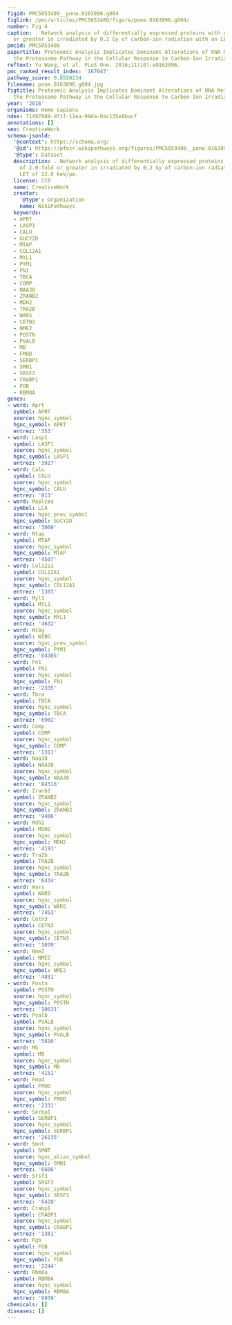 ```yaml
---
figid: PMC5053480__pone.0163896.g004
figlink: /pmc/articles/PMC5053480/figure/pone.0163896.g004/
number: Fig 4
caption: . Network analysis of differentially expressed proteins with changes of 2.0-fold
  or greater in irradiated by 0.2 Gy of carbon-ion radiation with an LET of 12.6 keV/μm.
pmcid: PMC5053480
papertitle: Proteomic Analysis Implicates Dominant Alterations of RNA Metabolism and
  the Proteasome Pathway in the Cellular Response to Carbon-Ion Irradiation.
reftext: Yu Wang, et al. PLoS One. 2016;11(10):e0163896.
pmc_ranked_result_index: '167647'
pathway_score: 0.8550234
filename: pone.0163896.g004.jpg
figtitle: Proteomic Analysis Implicates Dominant Alterations of RNA Metabolism and
  the Proteasome Pathway in the Cellular Response to Carbon-Ion Irradiation
year: '2016'
organisms: Homo sapiens
ndex: 71497089-df1f-11ea-99da-0ac135e8bacf
annotations: []
seo: CreativeWork
schema-jsonld:
  '@context': https://schema.org/
  '@id': https://pfocr.wikipathways.org/figures/PMC5053480__pone.0163896.g004.html
  '@type': Dataset
  description: . Network analysis of differentially expressed proteins with changes
    of 2.0-fold or greater in irradiated by 0.2 Gy of carbon-ion radiation with an
    LET of 12.6 keV/μm.
  license: CC0
  name: CreativeWork
  creator:
    '@type': Organization
    name: WikiPathways
  keywords:
  - APRT
  - LASP1
  - CALU
  - GUCY2D
  - MTAP
  - COL12A1
  - MYL1
  - PYM1
  - FN1
  - TBCA
  - COMP
  - NAA38
  - ZRANB2
  - MDH2
  - TRA2B
  - WARS
  - CETN3
  - NME2
  - POSTN
  - PVALB
  - MB
  - FMOD
  - SERBP1
  - SMN1
  - SRSF3
  - CRABP1
  - FGB
  - RBM8A
genes:
- word: Aprt
  symbol: APRT
  source: hgnc_symbol
  hgnc_symbol: APRT
  entrez: '353'
- word: Lasp1
  symbol: LASP1
  source: hgnc_symbol
  hgnc_symbol: LASP1
  entrez: '3927'
- word: Calu
  symbol: CALU
  source: hgnc_symbol
  hgnc_symbol: CALU
  entrez: '813'
- word: Марlcвa
  symbol: LCA
  source: hgnc_prev_symbol
  hgnc_symbol: GUCY2D
  entrez: '3000'
- word: Mtap
  symbol: MTAP
  source: hgnc_symbol
  hgnc_symbol: MTAP
  entrez: '4507'
- word: Col12a1
  symbol: COL12A1
  source: hgnc_symbol
  hgnc_symbol: COL12A1
  entrez: '1303'
- word: Myl1
  symbol: MYL1
  source: hgnc_symbol
  hgnc_symbol: MYL1
  entrez: '4632'
- word: Wibg
  symbol: WIBG
  source: hgnc_prev_symbol
  hgnc_symbol: PYM1
  entrez: '84305'
- word: Fn1
  symbol: FN1
  source: hgnc_symbol
  hgnc_symbol: FN1
  entrez: '2335'
- word: Tbca
  symbol: TBCA
  source: hgnc_symbol
  hgnc_symbol: TBCA
  entrez: '6902'
- word: Comp
  symbol: COMP
  source: hgnc_symbol
  hgnc_symbol: COMP
  entrez: '1311'
- word: Naa38
  symbol: NAA38
  source: hgnc_symbol
  hgnc_symbol: NAA38
  entrez: '84316'
- word: Zranb2
  symbol: ZRANB2
  source: hgnc_symbol
  hgnc_symbol: ZRANB2
  entrez: '9406'
- word: Mdh2
  symbol: MDH2
  source: hgnc_symbol
  hgnc_symbol: MDH2
  entrez: '4191'
- word: Tra2b
  symbol: TRA2B
  source: hgnc_symbol
  hgnc_symbol: TRA2B
  entrez: '6434'
- word: Wars
  symbol: WARS
  source: hgnc_symbol
  hgnc_symbol: WARS
  entrez: '7453'
- word: Cetn3
  symbol: CETN3
  source: hgnc_symbol
  hgnc_symbol: CETN3
  entrez: '1070'
- word: Nme2
  symbol: NME2
  source: hgnc_symbol
  hgnc_symbol: NME2
  entrez: '4831'
- word: Postn
  symbol: POSTN
  source: hgnc_symbol
  hgnc_symbol: POSTN
  entrez: '10631'
- word: Pvalb
  symbol: PVALB
  source: hgnc_symbol
  hgnc_symbol: PVALB
  entrez: '5816'
- word: Mb
  symbol: MB
  source: hgnc_symbol
  hgnc_symbol: MB
  entrez: '4151'
- word: Fmod
  symbol: FMOD
  source: hgnc_symbol
  hgnc_symbol: FMOD
  entrez: '2331'
- word: Serbp1
  symbol: SERBP1
  source: hgnc_symbol
  hgnc_symbol: SERBP1
  entrez: '26135'
- word: Smnt
  symbol: SMNT
  source: hgnc_alias_symbol
  hgnc_symbol: SMN1
  entrez: '6606'
- word: Srsf3
  symbol: SRSF3
  source: hgnc_symbol
  hgnc_symbol: SRSF3
  entrez: '6428'
- word: Crabp1
  symbol: CRABP1
  source: hgnc_symbol
  hgnc_symbol: CRABP1
  entrez: '1381'
- word: Fgb
  symbol: FGB
  source: hgnc_symbol
  hgnc_symbol: FGB
  entrez: '2244'
- word: Rbm8a
  symbol: RBM8A
  source: hgnc_symbol
  hgnc_symbol: RBM8A
  entrez: '9939'
chemicals: []
diseases: []
---
```

